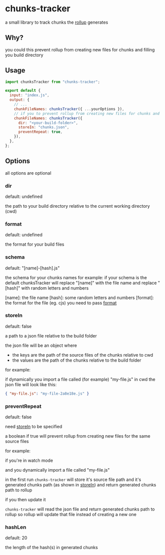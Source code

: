 # chunks-tracker

a small library to track chunks the [rollup](https://rollupjs.org/guide/en/) generates

## Why?

you could this prevent rollup from creating new files for chunks and filling you build directory

## Usage

```js
import chunksTracker from "chunks-tracker";

export default {
  input: "index.js",
  output: {
    // ...
    chunkFileNames: chunksTracker({ ...yourOptions }),
    // if you to prevent rollup from creating new files for chunks and filling you build directory
    chunkFileNames: chunksTracker({
      dir: "<your-build-folder>",
      storeIn: "chunks.json",
      preventRepeat: true,
    }),
  },
};
```

## Options

all options are optional

### dir

default: undefined

the path to your build directory relative to the current working directory (cwd)

### format

default: undefined

the format for your build files

### schema

default: "[name]-[hash].js"

the schema for your chunks names for example: if your schema is the default chunksTracker will replace "[name]" with the file name and replace "[hash]" with random letters and numbers

[name]: the file name
[hash]: some random letters and numbers
[format]: the format for the file (eg. cjs) you need to pass [format](#format)

### storeIn

default: false

a path to a json file relative to the build folder

the json file will be an object where

- the keys are the path of the source files of the chunks relative to cwd
- the values are the path of the chunks relative to the build folder

for example:

if dynamically you import a file called (for example) "my-file.js" in cwd
the json file will look like this:

```json
{ "my-file.js": "my-file-2a8e18e.js" }
```

### preventRepeat

default: false

need [storeIn](#storein) to be specified

a boolean if true will prevent rollup from creating new files for the same source files

for example:

if you're in watch mode

and you dynamically import a file called "my-file.js"

in the first run `chunks-tracker` will store it's source file path and it's generated chunks path (as shown in [storeIn](#storeIn)) and return generated chunks path to rollup

if you then update it

`chunks-tracker` will read the json file and return generated chunks path to rollup so rollup will update that file
instead of creating a new one

### hashLen

default: 20

the length of the hash(s) in generated chunks
